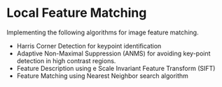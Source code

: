# Local Feature Matching
Implementing the following algorithms for image feature matching.
- Harris Corner Detection for keypoint identification
- Adaptive Non-Maximal Suppression (ANMS) for avoiding key-point detection in high contrast regions.
- Feature Description using e Scale Invariant Feature Transform (SIFT) 
- Feature Matching using Nearest Neighbor search algorithm 
